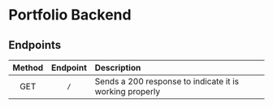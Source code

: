 # Portfolio Backend

## Endpoints

Method | Endpoint | Description
:----: | :------: | :----------
   GET | `/`      | Sends a 200 response to indicate it is working properly

